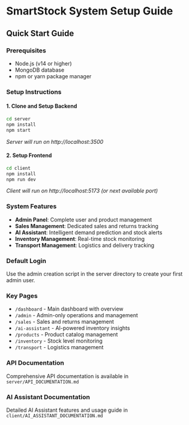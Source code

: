 # SmartStock System Setup Guide

## Quick Start Guide

### Prerequisites

- Node.js (v14 or higher)
- MongoDB database
- npm or yarn package manager

### Setup Instructions

#### 1. Clone and Setup Backend

```bash
cd server
npm install
npm start
```

_Server will run on http://localhost:3500_

#### 2. Setup Frontend

```bash
cd client
npm install
npm run dev
```

_Client will run on http://localhost:5173 (or next available port)_

### System Features

- **Admin Panel**: Complete user and product management
- **Sales Management**: Dedicated sales and returns tracking
- **AI Assistant**: Intelligent demand prediction and stock alerts
- **Inventory Management**: Real-time stock monitoring
- **Transport Management**: Logistics and delivery tracking

### Default Login

Use the admin creation script in the server directory to create your first admin user.

### Key Pages

- `/dashboard` - Main dashboard with overview
- `/admin` - Admin-only operations and management
- `/sales` - Sales and returns management
- `/ai-assistant` - AI-powered inventory insights
- `/products` - Product catalog management
- `/inventory` - Stock level monitoring
- `/transport` - Logistics management

### API Documentation

Comprehensive API documentation is available in `server/API_DOCUMENTATION.md`

### AI Assistant Documentation

Detailed AI Assistant features and usage guide in `client/AI_ASSISTANT_DOCUMENTATION.md`
